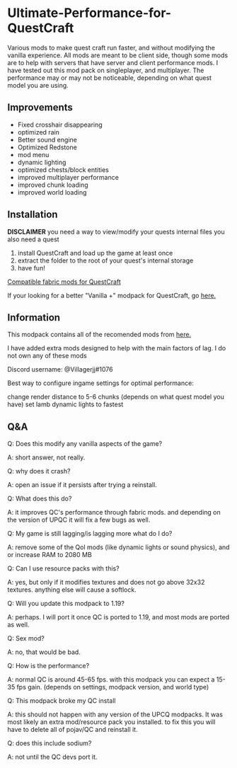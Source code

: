 # Ultimate-Performance-for-QuestCraft
Various mods to make quest craft run faster, and without modifying the vanilla experience. All mods are meant to be client side, though some mods are to help with servers that have server and client performance mods. I have tested out this mod pack on singleplayer, and multiplayer. The performance may or may not be noticeable, depending on what quest model you are using.

## Improvements
- Fixed crosshair disappearing
- optimized rain 
- Better sound engine 
- Optimized Redstone 
- mod menu
- dynamic lighting 
- optimized chests/block entities 
- improved multiplayer performance
- improved chunk loading
- improved world loading

## Installation

__DISCLAIMER__ you need a way to view/modify your quests internal files you also need a quest

1. install QuestCraft and load up the game at least once
2. extract the folder to the root of your quest's internal storage 
3. have fun! 

[Compatible fabric mods for QuestCraft](https://docs.google.com/spreadsheets/d/1asSBM30P3bXXjfQrpcjZodNJGVZuTiVrFGoooB8TwTw/edit#gid=0)

If your looking for a better "Vanilla +" modpack for QuestCraft, go [here.](https://github.com/Mage-Enderman/Mage-QuestCraft-Mods)

## Information 
This modpack contains all of the recomended mods from [here.](https://github.com/QuestCraftPlusPlus/QuestCraft#Recommended-mods) 

I have added extra mods designed to help with the main factors of lag. I do not own any of these mods

Discord username: @Villagerjj#1076

Best way to configure ingame settings for optimal performance:

change render distance to 5-6 chunks (depends on what quest model you have) set lamb dynamic lights to fastest

## Q&A

Q: Does this modify any vanilla aspects of the game? 

A: short answer, not really.

Q: why does it crash? 

A: open an issue if it persists after trying a reinstall.

Q: What does this do? 

A: it improves QC's performance through fabric mods. and depending on the version of UPQC it will fix a few bugs as well.

Q: My game is still lagging/is lagging more what do I do? 

A: remove some of the Qol mods (like dynamic lights or sound physics), and or increase RAM to 2080 MB

Q: Can I use resource packs with this? 

A: yes, but only if it modifies textures and does not go above 32x32 textures. anything else will cause a softlock.

Q: Will you update this modpack to 1.19? 

A: perhaps. I will port it once QC is ported to 1.19, and most mods are ported as well.

Q: Sex mod? 

A: no, that would be bad.

Q: How is the performance? 

A: normal QC is around 45-65 fps. with this modpack you can expect a 15-35 fps gain. (depends on settings, modpack version, and world type)

Q: This modpack broke my QC install 

A: this should not happen with any version of the UPCQ modpacks. It was most likely an extra mod/resource pack you installed. to fix this you will have to delete all of pojav/QC and reinstall it.

Q: does this include sodium? 

A: not until the QC devs port it.
